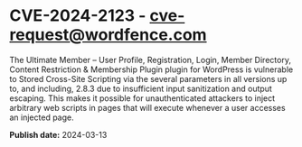 # CVE-2024-2123 - cve-request@wordfence.com

The Ultimate Member – User Profile, Registration, Login, Member Directory, Content Restriction & Membership Plugin plugin for WordPress is vulnerable to Stored Cross-Site Scripting via the several parameters in all versions up to, and including, 2.8.3 due to insufficient input sanitization and output escaping. This makes it possible for unauthenticated attackers to inject arbitrary web scripts in pages that will execute whenever a user accesses an injected page.

**Publish date:** 2024-03-13
